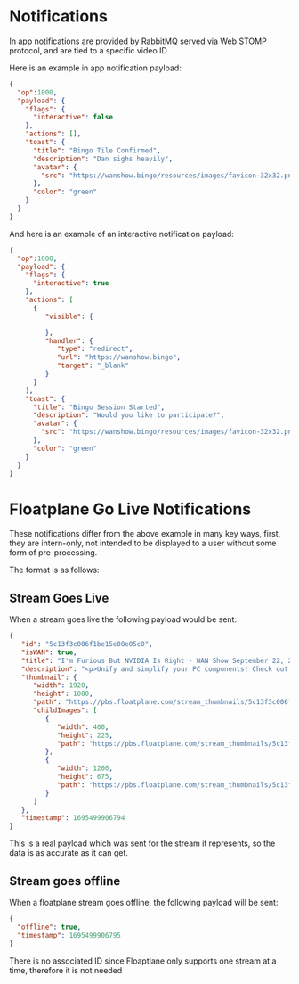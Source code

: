 # Notifications

In app notifications are provided by RabbitMQ served via Web STOMP protocol, and are tied to a specific video ID

Here is an example in app notification payload:

```json
{
  "op":1000,
  "payload": {
    "flags": {
      "interactive": false
    },
    "actions": [],
    "toast": {
      "title": "Bingo Tile Confirmed",
      "description": "Dan sighs heavily",
      "avatar": {
        "src": "https://wanshow.bingo/resources/images/favicon-32x32.png"
      },
      "color": "green"
    }
  }
}
```

And here is an example of an interactive notification payload:

```json
{
  "op":1000,
  "payload": {
    "flags": {
      "interactive": true
    },
    "actions": [
      {
         "visible": {

         },
         "handler": {
            "type": "redirect",
            "url": "https://wanshow.bingo",
            "target": "_blank"
         }
      }
    ],
    "toast": {
      "title": "Bingo Session Started",
      "description": "Would you like to participate?",
      "avatar": {
        "src": "https://wanshow.bingo/resources/images/favicon-32x32.png"
      },
      "color": "green"
    }
  }
}
```

# Floatplane Go Live Notifications

These notifications differ from the above example in many key ways, first, they are intern-only, not intended to be displayed to a user without some form of pre-processing.

The format is as follows:

## Stream Goes Live

When a stream goes live the following payload would be sent:

```json
{
   "id": "5c13f3c006f1be15e08e05c0",
   "isWAN": true,
   "title": "I'm Furious But NVIDIA Is Right - WAN Show September 22, 2023",
   "description": "<p>Unify and simplify your PC components! Check out Corsair’s iCUE Link Smart Ecosystem at <a href=\"https://lmg.gg/CorsairiCUELink\" rel=\"noopener noreferrer\"   target=\"_blank\">https://lmg.gg/CorsairiCUELink</a></p><p>Win a Hennessey Ford Bronco or $75K cash with no purchase necessary with the Ridge Wallet sweepstake! Check it out at <a   href=\"https://www.ridge.com/wan\" rel=\"noopener noreferrer\" target=\"_blank\">https://www.ridge.com/wan</a></p><p>Start your day on the right foot with AG1 at <a href=\"http://  drinkAG1.com/WANshow\" rel=\"noopener noreferrer\" target=\"_blank\">http://drinkAG1.com/WANshow</a></p><p><br></p><p>Podcast download: TBD</p>",
   "thumbnail": {
      "width": 1920,
      "height": 1080,
      "path": "https://pbs.floatplane.com/stream_thumbnails/5c13f3c006f1be15e08e05c0/429342495041409_1695430637206.jpeg",
      "childImages": [
         {
            "width": 400,
            "height": 225,
            "path": "https://pbs.floatplane.com/stream_thumbnails/5c13f3c006f1be15e08e05c0/429342495041409_1695430637206_400x225.jpeg"
         },
         {
            "width": 1200,
            "height": 675,
            "path": "https://pbs.floatplane.com/stream_thumbnails/5c13f3c006f1be15e08e05c0/429342495041409_1695430637206_1200x675.jpeg"
         }
      ]
   },
   "timestamp": 1695499906794
}
```

This is a real payload which was sent for the stream it represents, so the data is as accurate as it can get.

## Stream goes offline

When a floatplane stream goes offline, the following payload will be sent:

```json
{
  "offline": true,
  "timestamp": 1695499906795
}
```

There is no associated ID since Floaptlane only supports one stream at a time, therefore it is not needed
